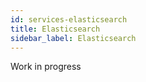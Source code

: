 ```yaml
---
id: services-elasticsearch
title: Elasticsearch
sidebar_label: Elasticsearch
---
```


Work in progress